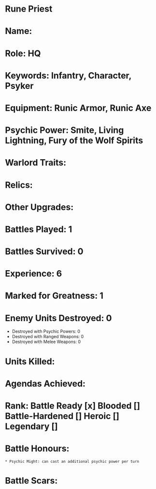 # Rune Priest

# Name: 
# Role: HQ
# Keywords: Infantry, Character, Psyker
# Equipment: Runic Armor, Runic Axe
# Psychic Power: Smite, Living Lightning, Fury of the Wolf Spirits
# Warlord Traits:
# Relics:
# Other Upgrades:

# Battles Played: 1
# Battles Survived: 0
# Experience: 6
# Marked for Greatness: 1
# Enemy Units Destroyed: 0  
  * Destroyed with Psychic Powers: 0 
  * Destroyed with Ranged Weapons: 0 
  * Destroyed with Melee Weapons: 0
# Units Killed: 
# Agendas Achieved:


# Rank: Battle Ready [x] Blooded [] Battle-Hardened [] Heroic [] Legendary []

# Battle Honours: 
    * Psychic Might: can cast an additional psychic power per turn
# Battle Scars: